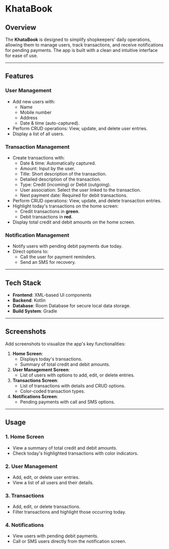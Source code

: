 # KhataBook

## Overview
The **KhataBook** is designed to simplify shopkeepers' daily operations, allowing them to manage users, track transactions, and receive notifications for pending payments. The app is built with a clean and intuitive interface for ease of use.

---

## Features

### **User Management**
- Add new users with:
  - Name
  - Mobile number
  - Address
  - Date & time (auto-captured).
- Perform CRUD operations: View, update, and delete user entries.
- Display a list of all users.

### **Transaction Management**
- Create transactions with:
  - Date & time: Automatically captured.
  - Amount: Input by the user.
  - Title: Short description of the transaction.
  - Detailed description of the transaction.
  - Type: Credit (incoming) or Debit (outgoing).
  - User association: Select the user linked to the transaction.
  - Next payment date: Required for debit transactions.
- Perform CRUD operations: View, update, and delete transaction entries.
- Highlight today's transactions on the home screen:
  - Credit transactions in **green**.
  - Debit transactions in **red**.
- Display total credit and debit amounts on the home screen.

### **Notification Management**
- Notify users with pending debit payments due today.
- Direct options to:
  - Call the user for payment reminders.
  - Send an SMS for recovery.

---

## Tech Stack
- **Frontend**: XML-based UI components
- **Backend**: Kotlin
- **Database**: Room Database for secure local data storage.
- **Build System**: Gradle

---

## Screenshots
Add screenshots to visualize the app's key functionalities:
1. **Home Screen**:
   - Displays today's transactions.
   - Summary of total credit and debit amounts.
2. **User Management Screen**:
   - List of users with options to add, edit, or delete entries.
3. **Transactions Screen**:
   - List of transactions with details and CRUD options.
   - Color-coded transaction types.
4. **Notifications Screen**:
   - Pending payments with call and SMS options.

---

## Usage

### **1. Home Screen**
- View a summary of total credit and debit amounts.
- Check today's highlighted transactions with color indicators.

### **2. User Management**
- Add, edit, or delete user entries.
- View a list of all users and their details.

### **3. Transactions**
- Add, edit, or delete transactions.
- Filter transactions and highlight those occurring today.

### **4. Notifications**
- View users with pending debit payments.
- Call or SMS users directly from the notification screen.
